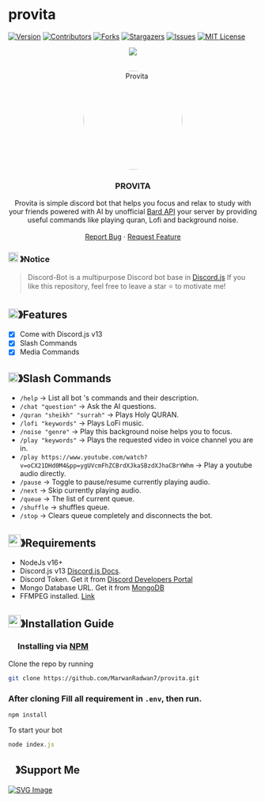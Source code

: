 # provita

[![Version][version-shield]](version-url)
[![Contributors][contributors-shield]][contributors-url]
[![Forks][forks-shield]][forks-url]
[![Stargazers][stars-shield]][stars-url]
[![Issues][issues-shield]][issues-url]
[![MIT License][license-shield]][license-url]

<center><img src="https://capsule-render.vercel.app/api?type=waving&color=gradient&height=200&section=header&text=PROVITA&fontSize=80&fontAlignY=35&animation=twinkling&fontColor=gradient" /></center>

<br />

<!-- PROJECT LOGO -->
<p align="center">
  <a href="https://github.com/MarwanRadwan7/provita">
    <img src="https://cdn.discordapp.com/attachments/1136037893236850690/1136279691058225192/rounded_corners.jpg" style="border-radius:50%" alt="Provita" width="200" height="200">
  </a>

  <h3 align="center">PROVITA</h3>

  <p align="center">
    Provita is simple discord bot that helps you focus and relax to study with your friends powered with AI by unofficial <a href="https://github.com/EvanZhouDev/bard-ai">Bard API</a> your server by providing useful commands like playing quran, Lofi and background noise.
    <br />
    <br />
    <a href="https://github.com/MarwanRadwan7/provita/issues">Report Bug</a>
    ·
    <a href="https://github.com/MarwanRadwan7/provita/issues">Request Feature</a>
  </p>
</p>

<!-- NOTICE -->

### <img src="https://cdn.discordapp.com/emojis/1055803759831294013.png" width="20px" height="20px"> 》Notice

> Discord-Bot is a multipurpose Discord bot base in [Discord.js](https://github.com/Discordjs/discordjs)
> If you like this repository, feel free to leave a star ⭐ to motivate me!

<!-- ABOUT THE PROJECT -->

## <img src="https://cdn.discordapp.com/emojis/852881450667081728.gif" width="20px" height="20px">》Features

- [x] Come with Discord.js v13
- [x] Slash Commands
- [x] Media Commands

## <img src="https://cdn.discordapp.com/emojis/859424401186095114.png" width="20px" height="20px">》Slash Commands

- `/help` -> List all bot 's commands and their description.
- `/chat "question"` -> Ask the AI questions.
- `/quran "sheikh" "surrah"` -> Plays Holy QURAN.
- `/lofi "keywords"` -> Plays LoFi music.
- `/noise "genre"` -> Play this background noise helps you to focus.
- `/play "keywords"` -> Plays the requested video in voice channel you are in.
- `/play https://www.youtube.com/watch?v=oCX21DHd0M4&pp=ygUVcmFhZCBrdXJkaSBzdXJhaCBrYWhm` -> Play a youtube audio directly.
- `/pause` -> Toggle to pause/resume currently playing audio.
- `/next` -> Skip currently playing audio.
- `/queue` -> The list of current queue.
- `/shuffle` -> shuffles queue.
- `/stop` -> Clears queue completely and disconnects the bot.

## <img src="https://cdn.discordapp.com/emojis/1009754836314628146.gif" width="25px" height="25px">》Requirements

- NodeJs v16+
- Discord.js v13 [Discord.js Docs](https://old.discordjs.dev/#/docs/discord.js/v13/general/welcome).
- Discord Token. Get it from [Discord Developers Portal](https://discord.com/developers/applications)
- Mongo Database URL. Get it from [MongoDB](https://cloud.mongodb.com/v2/635277bf9f5c7b5620db28a4#clusters)
- FFMPEG installed. [Link](https://www.ffmpeg.org/download.html)

## <img src="https://cdn.discordapp.com/emojis/814216203466965052.png" width="25px" height="25px">》Installation Guide

### <img src="https://cdn.discordapp.com/emojis/1028680849195020308.png" width="15px" height="15px"> Installing via [NPM](https://www.npmjs.com/)

Clone the repo by running

```bash
git clone https://github.com/MarwanRadwan7/provita.git
```

### After cloning Fill all requirement in `.env`, then run.

```bash
npm install
```

To start your bot

```js
node index.js
```

## <img src="https://cdn.discordapp.com/emojis/1036083490292244493.png" width="15px" height="15px">》Support Me

<a href="https://www.buymeacoffee.com/marwan.swe" target="_blank" > 
    <img src="https://www.buymeacoffee.com/assets/img/guidelines/download-assets-sm-3.svg" alt="SVG Image">
</a>

[version-shield]: https://img.shields.io/github/package-json/v/MarwanRadwan7/provita?style=for-the-badge
[version-url]: https://github.com/MarwanRadwan7/provita
[contributors-shield]: https://img.shields.io/github/contributors/MarwanRadwan7/provita.svg?style=for-the-badge
[contributors-url]: https://github.com/MarwanRadwan7/provita/graphs/contributors
[forks-shield]: https://img.shields.io/github/forks/MarwanRadwan7/provita.svg?style=for-the-badge
[forks-url]: https://github.com/MarwanRadwan7/provita/network/members
[stars-shield]: https://img.shields.io/github/stars/MarwanRadwan7/provita.svg?style=for-the-badge
[stars-url]: https://github.com/MarwanRadwan7/provita/stargazers
[issues-shield]: https://img.shields.io/github/issues/MarwanRadwan7/provita.svg?style=for-the-badge
[issues-url]: https://github.com/MarwanRadwan7/provita/issues
[license-shield]: https://img.shields.io/github/license/MarwanRadwan7/provita.svg?style=for-the-badge
[license-url]: https://github.com/MarwanRadwan7/provita/blob/master/LICENSE
